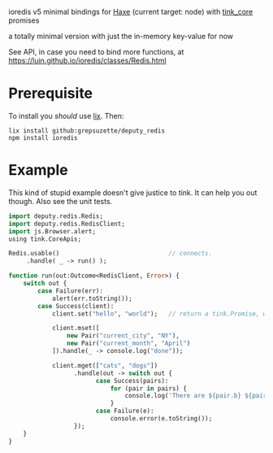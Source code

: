 ioredis v5 minimal bindings for [Haxe](https://haxe.org) (current target: node)
with [tink_core](https://haxe.org/haxetink/tink_core) promises

a totally minimal version with just the in-memory key-value for now

See API, in case you need to bind more functions, 
at https://luin.github.io/ioredis/classes/Redis.html

# Prerequisite

To install you *should* use [lix](https://github.com/lix-pm/lix). Then:

    lix install github:grepsuzette/deputy_redis
    npm install ioredis

# Example

This kind of stupid example doesn't give justice to tink.
It can help you out though. Also see the unit tests.

```haxe
import deputy.redis.Redis;
import deputy.redis.RedisClient;
import js.Browser.alert;
using tink.CoreApis;

Redis.usable()                              // connects. 
     .handle( _ -> run() );     

function run(out:Outcome<RedisClient, Error>) {
    switch out {
        case Failure(err): 
            alert(err.toString());
        case Success(client): 
            client.set("hello", "world");   // return a tink.Promise, which we don't handle

            client.mset([ 
                new Pair("current_city", "NY"), 
                new Pair("current_month", "April") 
            ]).handle(_ -> console.log("done"));

            client.mget(["cats", "dogs"])
                  .handle(out -> switch out {
                        case Success(pairs):
                            for (pair in pairs) {
                                console.log('There are ${pair.b} ${pair.a}');
                            }
                        case Failure(e):
                            console.error(e.toString());
                  });
    }
}
```
